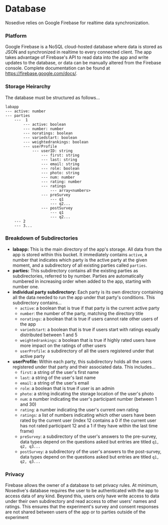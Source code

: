 # Database
Nosedive relies on Google Firebase for realtime data synchronization. 

### Platform
Google Firebase is a NoSQL cloud-hosted database where data is stored as JSON and synchronized in realtime to every connected client. The app takes advantage of Firebase's API to read data into the app and write updates to the database, or data can be manually altered from the Firebase console. Complete documentation can be found at https://firebase.google.com/docs/.

### Storage Heirarchy
The database must be structured as follows...
```
labapp
--- active: number
--- parties
    ---  1
        --- active: boolean
        --- number: number
        --- noratings: boolean
        --- variedstart: boolean
        --- weightedrankings: boolean
        --- userProfile
            --- userID: string
                --- first: string
                --- last: string
                --- email: string
                --- role: boolean
                --- photo: string
                --- num: number
                --- rating: number
                --- ratings
                    --- array<numbers>
                --- preSurvey
                    --- q1
                    --- q2...
                --- postSurvey
                    --- q1
                    --- q2...
    --- 2
    --- 3...
```

### Breakdown of Subdirectories
- **labapp:** This is the main directory of the app's storage. All data from the app is stored within this bucket. It immediately contains `active`, a number that indicates which party is the active party at the given moment, and a subdirectory of all existing parties called `parties`. 
- **parties:** This subdirectory contains all the existing parties as subdirectories, referred to by number. Parties are automatically numbered in increasing order when added to the app, starting with number one.
- **individual party subdirectory:** Each party is its own directory containing all the data needed to run the app under that party's conditions. This subdirectory contains...
  - `active`: a boolean that is true if that party is the current active party
  - `number`: the number of the party, matching the directory title
  - `noratings`: a boolean that is true if users cannot rate other users of the app
  - `variedstart`: a boolean that is true if users start with ratings equally distributed between 1 and 5
  - `weightedrankings`: a boolean that is true if highly rated users have more impact on the ratings of other users
  - `userProfile`: a subdirectory of all the users registered under that active party
- **userProfile:** Within each party, this subdirectory holds all the users registered under that party and their associated data. This includes... 
  - `first`: a string of the user's first name
  - `last`: a string of the user's last name
  - `email`: a string of the user's email
  - `role`: a boolean that is true if user is an admin
  - `photo`: a string indicating the storage location of the user's photo
  - `num`: a number indicating the user's participant number (between 1 and 30)
  - `rating`: a number indicating the user's current own rating
  - `ratings`: a list of numbers indicating which other users have been rated by the current user (index 12 contains a 0 if the current user has not rated participant 12 and a 1 if they have within the last time frame)
  - `preSurvey`: a subdirectory of the user's answers to the pre-survey, data types depend on the questions asked but entries are titled `q1, q2, q3...`
  - `postSurvey`: a subdirectory of the user's answers to the post-survey, data types depend on the questions asked but entries are titled `q1, q2, q3...`

### Privacy
Firebase allows the owner of a database to set privacy rules. At minimum, Nosedive's database requires the user to be authenticated with the app to access data of any kind. Beyond this, users only have write access to data under their own subdirectory and read access to other users' names and ratings. This ensures that the experiment's survey and consent responses are not shared between users of the app or to parties outside of the experiment
